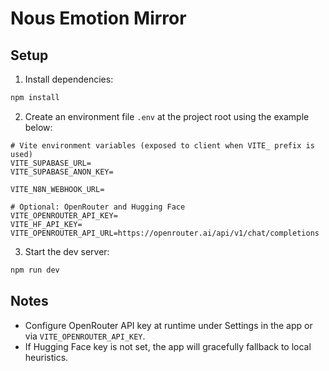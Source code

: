 # Nous Emotion Mirror

## Setup

1. Install dependencies:

```bash
npm install
```

2. Create an environment file `.env` at the project root using the example below:

```env
# Vite environment variables (exposed to client when VITE_ prefix is used)
VITE_SUPABASE_URL=
VITE_SUPABASE_ANON_KEY=

VITE_N8N_WEBHOOK_URL=

# Optional: OpenRouter and Hugging Face
VITE_OPENROUTER_API_KEY=
VITE_HF_API_KEY=
VITE_OPENROUTER_API_URL=https://openrouter.ai/api/v1/chat/completions
```

3. Start the dev server:

```bash
npm run dev
```

## Notes

- Configure OpenRouter API key at runtime under Settings in the app or via `VITE_OPENROUTER_API_KEY`.
- If Hugging Face key is not set, the app will gracefully fallback to local heuristics.

